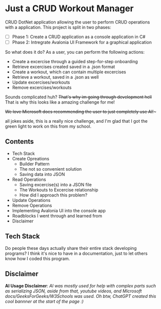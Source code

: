 # Just a CRUD Workout Manager
CRUD DotNet application allowing the user to perform CRUD operations with a application. This project is split in two phases:

- [ ] Phase 1: Create a CRUD application as a console application in C#
- [ ] Phase 2: Intregrate Avalonia UI Framework for a graphical application

So what does it do?
As a user, you can perform the following actions:
* Create a excercise through a guided step-for-step onboarding
* Retrieve excercises created saved in a .json format
* Create a workout, which can contain multiple excercises
* Retrieve a workout, saved in a .json as well
* Update excercises/workouts
* Remove excercises/workouts


Sounds complicated huh? ~~That's why im going through development hell~~ That is why this looks like a amazing challenge for me!

~~We love Microsoft docs recommending the user to just completely use AI!~~~

all jokes aside, this is a really nice challenge, and I'm glad that I got the green light to work on this from my school.

## Contents
* Tech Stack
* Create Opreations
	* Builder Pattern
	* The not so convenient solution
	* Saving data into JSON
* Read Operations
	* Saving excercise(s) into a JSON file
	* The Workouts to Excercise relationship
	* How did I approach this problem?
* Update Operations
* Remove Operations
* Implementing Avalonia UI into the console app
* Roadblocks I went through and learned from
* Disclaimer

## Tech Stack
Do people these days actually share their entire stack developing programs? I think it's nice to have in a documentation, just to let others know how I coded this program.

## Disclaimer
**AI Usage Disclaimer**: *AI was mostly used for help with complex parts such as serializing JSON, aside from that, youtube videos,
and Microsoft docs/GeeksForGeeks/W3Schools was used. Oh btw, ChatGPT created this cool bannner at the start of the page :)*